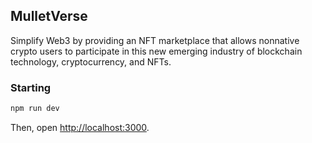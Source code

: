## MulletVerse

Simplify Web3 by providing an NFT marketplace that allows nonnative crypto users to participate in this new emerging industry of blockchain technology, cryptocurrency, and NFTs.

### Starting

```bash
npm run dev
```

Then, open [http://localhost:3000](http://localhost:3000).
